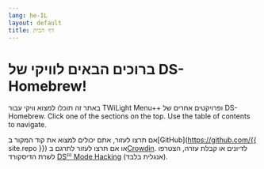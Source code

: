 ```yaml
---
lang: he-IL
layout: default
title: דף הבית
---
```


# ברוכים הבאים לוויקי של DS-Homebrew!

באתר זה תוכלו למצוא וויקי עבור TWiLight Menu++ ופרויקטים אחרים של DS-Homebrew. Click one of the sections on the top. Use the table of contents to navigate.

אם תרצו לעזור, אתם יכולים למצוא את קוד המקור ב[GitHub](https://github.com/{{ site.repo }}) או אם תרצו לעזור לתרגם ב[Crowdin](https://crowdin.com/project/ds-homebrew-wiki). לדיונים או קבלת עזרה, הצטרפו לשרת הדיסקורד [DS⁽ⁱ⁾ Mode Hacking](https://ds-homebrew.com/discord) (אנגלית בלבד).
